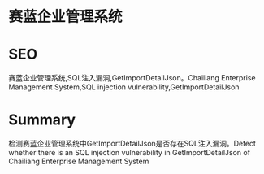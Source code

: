 # 赛蓝企业管理系统
# SEO
赛蓝企业管理系统,SQL注入漏洞,GetImportDetailJson。Chailiang Enterprise Management System,SQL injection vulnerability,GetImportDetailJson
# Summary
检测赛蓝企业管理系统中GetImportDetailJson是否存在SQL注入漏洞。Detect whether there is an SQL injection vulnerability in GetImportDetailJson of Chailiang Enterprise Management System
